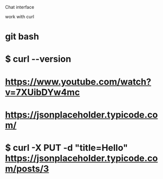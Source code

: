 Chat interface

work with curl 
# git bash
# $ curl --version
# https://www.youtube.com/watch?v=7XUibDYw4mc
# https://jsonplaceholder.typicode.com/
# $ curl -X PUT -d "title=Hello" https://jsonplaceholder.typicode.com/posts/3